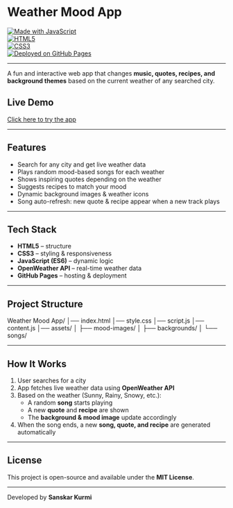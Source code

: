 #  Weather Mood App  

[![Made with JavaScript](https://img.shields.io/badge/Made%20with-JavaScript-yellow?style=for-the-badge&logo=javascript)](https://developer.mozilla.org/en-US/docs/Web/JavaScript)  
[![HTML5](https://img.shields.io/badge/HTML5-E34F26?style=for-the-badge&logo=html5&logoColor=white)](https://developer.mozilla.org/en-US/docs/Web/HTML)  
[![CSS3](https://img.shields.io/badge/CSS3-1572B6?style=for-the-badge&logo=css3&logoColor=white)](https://developer.mozilla.org/en-US/docs/Web/CSS)  
[![Deployed on GitHub Pages](https://img.shields.io/badge/Deployed%20on-GitHub%20Pages-2ea44f?style=for-the-badge&logo=github)](https://sanskarbigbren.github.io/weather-mood-app/)  

---

A fun and interactive web app that changes **music, quotes, recipes, and background themes** based on the current weather of any searched city.  

##  Live Demo  
 [Click here to try the app](https://sanskarbigbren.github.io/weather-mood-app/)  

---

##  Features  
-  Search for any city and get live weather data  
-  Plays random mood-based songs for each weather  
-  Shows inspiring quotes depending on the weather  
-  Suggests recipes to match your mood  
-  Dynamic background images & weather icons  
-  Song auto-refresh: new quote & recipe appear when a new track plays  

---

##  Tech Stack  
- **HTML5** – structure  
- **CSS3** – styling & responsiveness  
- **JavaScript (ES6)** – dynamic logic  
- **OpenWeather API** – real-time weather data  
- **GitHub Pages** – hosting & deployment  

---

##  Project Structure  
Weather Mood App/
│── index.html
│── style.css
│── script.js
│── content.js
│── assets/
│ ├── mood-images/
│ ├── backgrounds/
│ └── songs/


---

##  How It Works  
1. User searches for a city  
2. App fetches live weather data using **OpenWeather API**  
3. Based on the weather (Sunny, Rainy, Snowy, etc.):  
   - A random **song** starts playing  
   - A new **quote** and **recipe** are shown  
   - The **background & mood image** update accordingly  
4. When the song ends, a new **song, quote, and recipe** are generated automatically  

---


##  License  
This project is open-source and available under the **MIT License**.  

---

Developed by **Sanskar Kurmi**  

